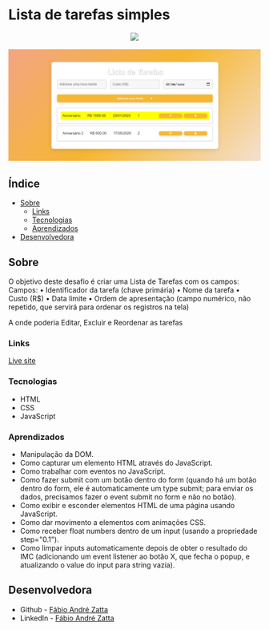 # Lista de tarefas simples



<p align="center">
  <img src="https://s3.envato.com/files/47849974/_screenshots/02_medicenter.png"/>
</p>

<p align="center">
  <img src="https://github.com/fisiofaz/Lista.de.Tarefas/blob/main/image/imagem%20do%20projeto 2.png"/>
</p>

## Índice

- [Sobre](#sobre)
  - [Links](#Links)
  - [Tecnologias](#tecnologias)
  - [Aprendizados](#aprendizados)
- [Desenvolvedora](#desenvolvedora)


## Sobre

O objetivo deste desafio é criar uma Lista de Tarefas com os campos: 
Campos:
•	Identificador da tarefa (chave primária)
•	Nome da tarefa
•	Custo (R$)
•	Data limite
•	Ordem de apresentação (campo numérico, não repetido, que servirá para ordenar os registros na tela)

A onde poderia Editar, Excluir e Reordenar as tarefas


### Links

[Live site](https://fisiofaz.github.io/Lista.de.Tarefas/)

### Tecnologias

- HTML
- CSS
- JavaScript

### Aprendizados

- Manipulação da DOM.
- Como capturar um elemento HTML através do JavaScript.
- Como trabalhar com eventos no JavaScript.
- Como fazer submit com um botão dentro do form (quando há um botão dentro do form, ele é automaticamente um type submit; para enviar os dados, precisamos fazer o event submit no form e não no botão).
- Como exibir e esconder elementos HTML de uma página usando JavaScript.
- Como dar movimento a elementos com animações CSS.
- Como receber float numbers dentro de um input (usando a propriedade step="0.1").
- Como limpar inputs automaticamente depois de obter o resultado do IMC (adicionando um event listener ao botão X, que fecha o popup, e atualizando o value do input para string vazia).
## Desenvolvedora

- Github - [Fábio André Zatta](https://github.com/fisiofaz)
- LinkedIn - [Fábio André Zatta](https://www.linkedin.com/in/fabiozatta-dweb/)